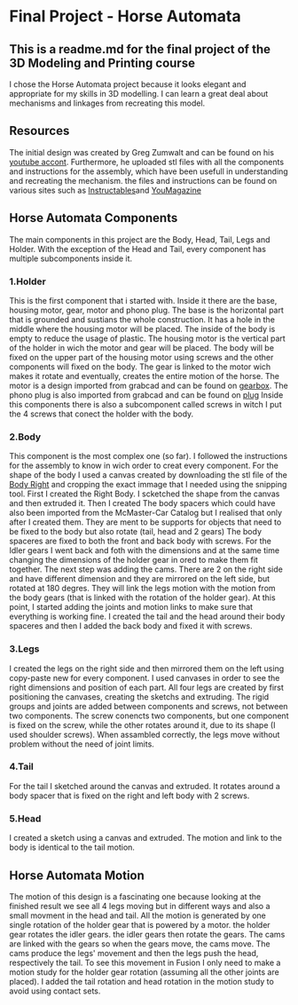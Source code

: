 # Final Project - Horse Automata

## This is a readme.md for the final project of the 3D Modeling and Printing course
I chose the Horse Automata project because it looks elegant and appropriate for my skills in 3D modelling. 
I can learn a great deal about mechanisms and linkages from recreating this model.

## Resources
The initial design was created by Greg Zumwalt and can be found 
on his [youtube accont](https://www.youtube.com/watch?v=dtO8aX2QzzY).
Furthermore, he uploaded stl files with all the components and instructions for the assembly, which have been usefull in understanding and recreating the mechanism. the files and instructions can be found on various sites such as [Instructables](https://www.youtube.com/redirect?event=video_description&redir_token=QUFFLUhqblBlS0NLc04tVERLbnpKdlB5X2xOSXBVZDROZ3xBQ3Jtc0trcXRiVG5DR1c4ai1WeDJ4M2g1QVpHY1dfUzZzdnJ6dFpTTHl3elRUellzeXNLV0RwSVlKcm5KdFRKR3lVNkE0a01OR19oTlNHX2VWZUthQ2NkZ1BXYjBGcVRZYjc2d2Qtd0tXektYeHQ0bHhsa1BXNA&q=https%3A%2F%2Fwww.instructables.com%2Fid%2FHorse-Prototype%2F)and [YouMagazine](https://www.youtube.com/redirect?event=video_description&redir_token=QUFFLUhqbDZYWENka0hKSHJlbzdmbllOd3RaWlJ3MGx3QXxBQ3Jtc0tuY1o3cWtXbmk4aWU1Q1I0S0p4YzMzNlBCbkpid1BzUUpRNDZlczA5RGVLZ2hTT2hwRC1OSXNDckNLT0I3WU45b0ZjQUJBUGw0QWVjdmpXR3RJRWxPRmFZRzRNYVVpRk1vUHJMYkdNNll1eGNtejRWVQ&q=https%3A%2F%2Fwww.youmagine.com%2Fgzumwalt%2Fdesigns)

## Horse Automata Components
The main components in this project are the Body, Head, Tail, Legs and Holder.
With the exception of the Head and Tail, every component has multiple subcomponents inside it. 

### 1.Holder

This is the first component that i started with. Inside it there are the base, housing motor, gear, motor and phono plug. 
The base is the horizontal part that is grounded and sustians the whole construction. 
It has a hole in the middle where the housing motor will be placed. The inside of the body is empty to reduce the usage of plastic.
The housing motor is the vertical part of the holder in wich the motor and gear will be placed.
The body will be fixed on the upper part of the housing motor using screws and the other components will fixed on the body. 
The gear is linked to the motor wich makes it rotate and eventually, creates the entire motion of the horse.
The motor is a design imported from grabcad and can be found on [gearbox](https://grabcad.com/library/nema-34-86mm-with-planetary-gearbox-1).
The phono plug is also imported from grabcad and can be found on [plug](https://grabcad.com/library/3501fr)
Inside this components there is also a subcomponent called screws in witch I put the 4 screws that conect the holder with the body.

### 2.Body
This component is the most complex one (so far). I followed the instructions for the assembly to know in wich order to creat every component.
For the shape of the body I used a canvas created by downloading the stl file of the [Body Right](https://content.instructables.com/ORIG/F3P/SE05/JG42UTH6/F3PSE05JG42UTH6.stl) and cropping the exact immage that I needed using the snipping tool. 
First I created the Right Body. I scketched the shape from the canvas and then extruded it.
Then I created The body spacers which could have also been imported from the McMaster-Car Catalog but I realised that only after I created them.
They are ment to be supports for objects that need to be fixed to the body but also rotate (tail, head and 2 gears)
The body spaceres are fixed to both the front and back body with screws.
For the Idler gears I went back and foth with the dimensions and at the same time changing the dimensions of the holder gear in ored to make them fit together.
The next step was adding the cams. There are 2 on the right side and have different dimension and they are mirrored on the left side,
but rotated at 180 degres. They will link the legs motion with the motion from the body gears (that is linked with the rotation of the holder gear).
At this point, I started adding the joints and motion links to make sure that everything is working fine.
I created the tail and the head around their body spaceres and then I added the back body and fixed it with screws.

### 3.Legs
I created the legs on the right side and then mirrored them on the left using copy-paste new for every component. I used canvases in order to see the right dimensions and position of each part. All four legs are created by first positioning the canvases, creating the sketchs and extruding. The rigid groups and joints are added between components and screws, not between two components. The screw conencts two components, but one component is fixed on the screw, while the other rotates around it, due to its shape (I used shoulder screws). When assambled correctly, the legs move without problem without the need of joint limits.

### 4.Tail
For the tail I sketched around the canvas and extruded. It rotates around a body spacer that is fixed on the right and left body with 2 screws.

### 5.Head
I created a sketch using a canvas and extruded. The motion and link to the body is identical to the tail motion.

## Horse Automata Motion

The motion of this design is a fascinating one because looking at the finished result we see all 4 legs moving but in different ways and 
also a small movment in the head and tail.
All the motion is generated by one single rotation of the holder gear that is powered by a motor.
the holder gear rotates the idler gears. the idler gears then rotate the gears.
The cams are linked with the gears so when the gears move, the cams move.
The cams produce the legs' movement and then the legs push the head, respectively the tail.
To see this movement in Fusion I only need to make a motion study for the holder gear rotation (assuming all the other joints are placed).
I added the tail rotation and head rotation in the motion study to avoid using contact sets.
